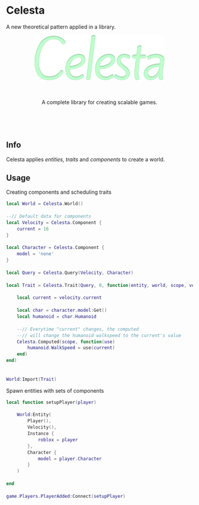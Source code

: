# Celesta
A new theoretical pattern applied in a library.

<div align="center">
	<img src="Celesta.png" alt="Celesta" width="350" />
	<br><br><br>
	<p>A complete library for creating scalable games.</p>
  <br><br><br>
</div>

## Info
Celesta applies *entities*, *traits* and *components* to create a world.

## Usage
Creating components and scheduling traits

```lua
local World = Celesta.World()

--// Default data for components
local Velocity = Celesta.Component {
    current = 16
}

local Character = Celesta.Component {
    model = 'none'
}

local Query = Celesta.Query(Velocity, Character)

local Trait = Celesta.Trait(Query, 0, function(entity, world, scope, velocity, character)

    local current = velocity.current

    local char = character.model:Get()
    local humanoid = char.Humanoid

    --// Everytime "current" changes, the computed
    --// will change the humanoid walkspeed to the current's value
    Celesta.Computed(scope, function(use)
        humanoid.WalkSpeed = use(current)
    end)
end)


World:Import(Trait)
```

Spawn entities with sets of components

```lua
local function setupPlayer(player)

    World:Entity(
        Player(),
        Velocity(),
        Instance {
            roblox = player
        },
        Character {
            model = player.Character
        }
    )

end

game.Players.PlayerAdded:Connect(setupPlayer)
```